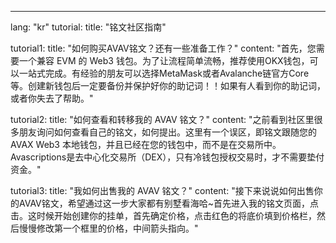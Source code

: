 ---
lang: "kr"
tutorial:
  title: "铭文社区指南"

tutorial1:
  title: "如何购买AVAV铭文？还有一些准备工作？"
  content: "首先，您需要一个兼容 EVM 的 Web3 钱包。为了让流程简单流畅，推荐使用OKX钱包，可以一站式完成。有经验的朋友可以选择MetaMask或者Avalanche链官方Core等。创建新钱包后一定要备份并保护好你的助记词！！如果有人看到你的助记词，或者你失去了帮助。"

tutorial2:
  title: "如何查看和转移我的 AVAV 铭文？"
  content: "之前看到社区里很多朋友询问如何查看自己的铭文，如何提出。这里有一个误区，即铭文跟随您的 AVAX Web3 本地钱包，并且已经在您的钱包中，而不是在交易所中。 Avascriptions是去中心化交易所（DEX），只有冷钱包授权交易时，才不需要垫付资金。"


tutorial3:
  title: "我如何出售我的 AVAV 铭文？"
  content: "接下来说说如何出售你的AVAV铭文，希望通过这一步大家都有别墅看海哈~首先进入我的铭文页面，点击<list>。这时候开始创建你的挂单，首先确定价格，点击红色的<How many AVAX>将底价填到价格栏，然后慢慢修改第一个框里的价格，中间箭头指向。"